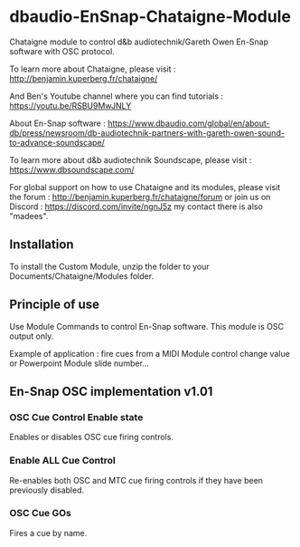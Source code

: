 # dbaudio-EnSnap-Chataigne-Module
Chataigne module to control d&amp;b audiotechnik/Gareth Owen En-Snap software with OSC protocol.  

To learn more about Chataigne, please visit : http://benjamin.kuperberg.fr/chataigne/

And Ben's Youtube channel where you can find tutorials : https://youtu.be/RSBU9MwJNLY

About En-Snap software : https://www.dbaudio.com/global/en/about-db/press/newsroom/db-audiotechnik-partners-with-gareth-owen-sound-to-advance-soundscape/

To learn more about d&amp;b audiotechnik Soundscape, please visit : https://www.dbsoundscape.com/  

For global support on how to use Chataigne and its modules, please visit the forum : 
http://benjamin.kuperberg.fr/chataigne/forum 
or join us on Discord : 
https://discord.com/invite/ngnJ5z my contact there is also "madees".

## Installation
To install the Custom Module, unzip the folder to your Documents/Chataigne/Modules folder.

## Principle of use
Use Module Commands to control En-Snap software.
This module is OSC output only.

Example of application : fire cues from a MIDI Module control change value or Powerpoint Module slide number...

## En-Snap OSC implementation v1.01

### OSC Cue Control Enable state
Enables or disables OSC cue firing controls.

### Enable ALL Cue Control
Re-enables both OSC and MTC cue firing controls if they have been previously disabled.

### OSC Cue GOs
Fires a cue by name.
